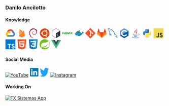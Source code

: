 ### Danilo Ancilotto

#### Knowledge
<a href="https://cloud.google.com/" target="_blank"><img src="https://raw.githubusercontent.com/devicons/devicon/master/icons/googlecloud/googlecloud-original.svg" alt="Google Cloud" height="32"/></a>
<a href="https://firebase.google.com/" target="_blank"><img src="https://raw.githubusercontent.com/devicons/devicon/master/icons/firebase/firebase-plain.svg" alt="Firebase" height="32"/></a>
<a href="https://www.debian.org/" target="_blank"><img src="https://raw.githubusercontent.com/devicons/devicon/master/icons/debian/debian-original.svg" alt="Debian" height="32"/></a>
<a href="https://ubuntu.com/" target="_blank"><img src="https://raw.githubusercontent.com/devicons/devicon/master/icons/ubuntu/ubuntu-plain.svg" alt="Ubuntu" height="32"/></a>
<a href="https://www.gnu.org/software/bash/" target="_blank"><img src="https://raw.githubusercontent.com/devicons/devicon/master/icons/bash/bash-original.svg" alt="Bash" height="32"/></a>
<a href="https://www.nginx.com/" target="_blank"><img src="https://raw.githubusercontent.com/devicons/devicon/master/icons/nginx/nginx-original.svg" alt="NGINX" height="32"/></a>
<a href="https://www.docker.com/" target="_blank"><img src="https://raw.githubusercontent.com/devicons/devicon/master/icons/docker/docker-original.svg" alt="Docker" height="32"/></a>
<a href="https://git-scm.com/" target="_blank"><img src="https://raw.githubusercontent.com/devicons/devicon/master/icons/git/git-original.svg" alt="Git" height="32"/></a>
<a href="https://gitlab.com/" target="_blank"><img src="https://raw.githubusercontent.com/devicons/devicon/master/icons/gitlab/gitlab-original.svg" alt="GitLab" height="32"/></a>
<a href="https://www.mysql.com/" target="_blank"><img src="https://raw.githubusercontent.com/devicons/devicon/master/icons/mysql/mysql-original.svg" alt="MySQL" height="32"/></a>
<a href="https://wikipedia.org/wiki/C_(programming_language)" target="_blank"><img src="https://raw.githubusercontent.com/devicons/devicon/master/icons/c/c-original.svg" alt="C" height="32"/></a>
<a href="https://wikipedia.org/wiki/Java_(programming_language)" target="_blank"><img src="https://raw.githubusercontent.com/devicons/devicon/master/icons/java/java-original.svg" alt="Java" height="32"/></a>
<a href="https://www.python.org/" target="_blank"><img src="https://raw.githubusercontent.com/devicons/devicon/master/icons/python/python-original.svg" alt="Python" height="32"/></a>
<a href="https://developer.mozilla.org/docs/Web/JavaScript" target="_blank"><img src="https://raw.githubusercontent.com/devicons/devicon/master/icons/javascript/javascript-original.svg" alt="JavaScript" height="32"/></a>
<a href="https://www.typescriptlang.org/" target="_blank"><img src="https://raw.githubusercontent.com/devicons/devicon/master/icons/typescript/typescript-original.svg" alt="TypeScript" height="32"/></a>
<a href="https://developer.mozilla.org/docs/Web/HTML" target="_blank"><img src="https://raw.githubusercontent.com/devicons/devicon/master/icons/html5/html5-original.svg" alt="HTML5" height="32"/></a>
<a href="https://developer.mozilla.org/docs/Web/CSS" target="_blank"><img src="https://raw.githubusercontent.com/devicons/devicon/master/icons/css3/css3-original.svg" alt="CSS3" height="32"/></a>
<a href="https://spring.io/" target="_blank"><img src="https://raw.githubusercontent.com/devicons/devicon/master/icons/spring/spring-original.svg" alt="Spring" height="32"/></a>
<a href="https://vuejs.org/" target="_blank"><img src="https://raw.githubusercontent.com/devicons/devicon/master/icons/vuejs/vuejs-original.svg" alt="Vue.js" height="32"/></a>

#### Social Media
<a href="https://www.youtube.com/c/daniloancilotto" target="_blank"><img src="https://upload.wikimedia.org/wikipedia/commons/0/09/YouTube_full-color_icon_%282017%29.svg" alt="YouTube" height="22"/></a>
<a href="https://www.linkedin.com/in/daniloancilotto/" target="_blank"><img src="https://raw.githubusercontent.com/devicons/devicon/master/icons/linkedin/linkedin-original.svg" alt="LinkedIn" height="28"/></a>
<a href="https://twitter.com/daniloancilotto/" target="_blank"><img src="https://raw.githubusercontent.com/devicons/devicon/master/icons/twitter/twitter-original.svg" alt="Twitter" height="28"/></a>
<a href="https://www.instagram.com/daniloancilotto/" target="_blank"><img src="https://upload.wikimedia.org/wikipedia/commons/e/e7/Instagram_logo_2016.svg" alt="Instagram" height="28"/></a>

#### Working On
<a href="https://fxsistemas.app" target="_blank"><img src="https://avatars.githubusercontent.com/u/73619303" alt="FX Sistemas App" height="36"/></a>
